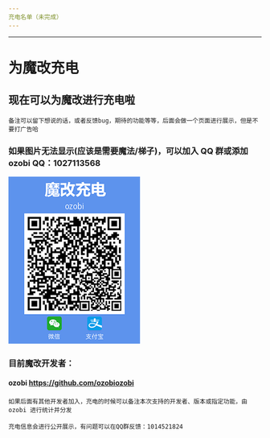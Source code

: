 ```yaml
---
充电名单（未完成）
---
```

---
# 为魔改充电

## 现在可以为魔改进行充电啦

    备注可以留下想说的话，或者反馈bug，期待的功能等等，后面会做一个页面进行展示，但是不要打广告哈

### 如果图片无法显示(应该是需要魔法/梯子)，可以加入 QQ 群或添加 ozobi QQ：1027113568

![image](https://github.com/ozobiozobi/Autoxjs_v6_ozobi_some_info/blob/master/src/img/donation/donation_QR_ozobi.png)

### 目前魔改开发者：
#### ozobi <https://github.com/ozobiozobi>

    如果后面有其他开发者加入，充电的时候可以备注本次支持的开发者、版本或指定功能，由 ozobi 进行统计并分发

    充电信息会进行公开展示，有问题可以在QQ群反馈：1014521824
